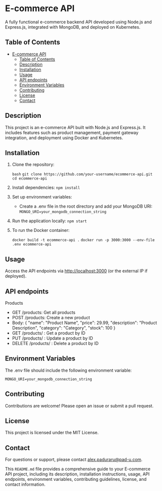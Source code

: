 # E-commerce API

A fully functional e-commerce backend API developed using Node.js and Express.js, integrated with MongoDB, and deployed on Kubernetes.

## Table of Contents

- [E-commerce API](#e-commerce-api)
  - [Table of Contents](#table-of-contents)
  - [Description](#description)
  - [Installation](#installation)
  - [Usage](#usage)
  - [API endpoints](#api-endpoints)
  - [Environment Variables](#environment-variables)
  - [Contributing](#contributing)
  - [License](#license)
  - [Contact](#contact)

## Description

This project is an e-commerce API built with Node.js and Express.js. It includes features such as product management, payment gateway integration, and deployment using Docker and Kubernetes.

## Installation

1. Clone the repository:

   ```bash```
   ```git clone https://github.com/your-username/ecommerce-api.git```
   ```cd ecommerce-api```

2. Install dependencies:
   ```npm install```

3. Set up environment variables:
   - Create a .env file in the root directory and add your MongoDB URI:
   ```MONGO_URI=your_mongodb_connection_string```

4. Run the application locally:
    ```npm start```

5. To run the Docker container:

    ```docker build -t ecommerce-api .```
    ```docker run -p 3000:3000 --env-file .env ecommerce-api```

## Usage

Access the API endpoints via <http://localhost:3000> (or the external IP if deployed).

## API endpoints

Products

- GET /products: Get all products
- POST /products: Create a new product
- Body: { "name": "Product Name", "price": 29.99, "description": "Product Description", "category": "Category", "stock": 100 }
- GET /products/
: Get a product by ID
- PUT /products/
: Update a product by ID
- DELETE /products/
: Delete a product by ID

## Environment Variables

The .env file should include the following environment variable:

```MONGO_URI=your_mongodb_connection_string```

## Contributing

Contributions are welcome! Please open an issue or submit a pull request.

## License

This project is licensed under the MIT License.

## Contact

For questions or support, please contact <alex.paduraru@pad-u.com>.

This `README.md` file provides a comprehensive guide to your E-commerce API project, including its description, installation instructions, usage, API endpoints, environment variables, contributing guidelines, license, and contact information.
